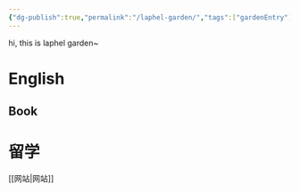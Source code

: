 ```yaml
---
{"dg-publish":true,"permalink":"/laphel-garden/","tags":["gardenEntry"]}
---
```



hi, this is laphel garden~


# English


## Book

# 留学

[[网站\|网站]]



